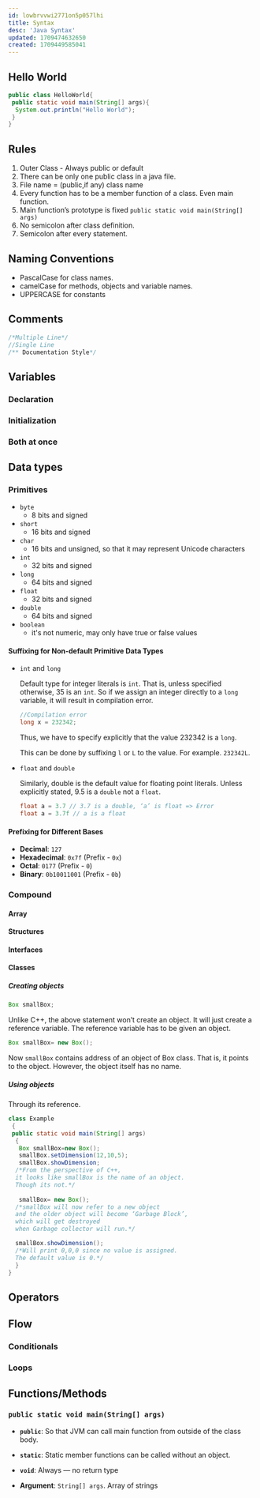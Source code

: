 ```yaml
---
id: lowbrvvwi2771on5p057lhi
title: Syntax
desc: 'Java Syntax'
updated: 1709474632650
created: 1709449585041
---
```


## Hello World

```java
public class HelloWorld{
 public static void main(String[] args){
  System.out.println("Hello World");
 }
}
```

## Rules

1. Outer Class - Always public or default
2. There can be only one public class in a java file.
3. File name = (public,if any) class name
4. Every function has to be a member function of a class. Even main function.
5. Main function’s prototype is fixed `public static void main(String[] args)`
6. No semicolon after class definition.
7. Semicolon after every statement.

## Naming Conventions


- PascalCase for class names.
- camelCase for methods, objects and variable names.
- UPPERCASE for constants

## Comments

```java
/*Multiple Line*/
//Single Line
/** Documentation Style*/
```


## Variables 

### Declaration

### Initialization

### Both at once

## Data types

### Primitives

- `byte`
  - 8 bits and signed
- `short`
  - 16 bits and signed
- `char`
  - 16 bits and unsigned, so that it may represent Unicode characters
- `int`
  - 32 bits and signed
- `long`
  - 64 bits and signed
- `float`
  - 32 bits and signed
- `double`
  - 64 bits and signed
- `boolean`
  - it's not numeric, may only have true or false values

#### Suffixing for Non-default Primitive Data Types

- `int` and `long`

    Default type for integer literals is `int`. That is, unless specified otherwise, 35 is an `int`. So if we assign an integer directly to a `long` variable, it will result in compilation error.

    ```java
    //Compilation error
    long x = 232342;
    ```

    Thus, we have to specify explicitly that the value 232342 is a `long`.

    This can be done by suffixing `l` or `L` to the value. For example. `232342L`.

- `float` and `double`

    Similarly, double is the default value for floating point literals. Unless explicitly stated, 9.5 is a `double` not a `float`.

    ```java
    float a = 3.7 // 3.7 is a double, ‘a’ is float => Error
    float a = 3.7f // a is a float
    ```

#### Prefixing for Different Bases

- **Decimal**: `127`
- **Hexadecimal**: `0x7f` (Prefix - `0x`)
- **Octal**: `0177` (Prefix - `0`)
- **Binary**: `0b10011001` (Prefix - `0b`)

### Compound
 
#### Array
#### Structures
#### Interfaces

#### Classes

##### Creating objects

```java
Box smallBox;
```

Unlike C++, the above statement won’t create an object. It will just create a reference variable. The reference variable has to be given an object.

```java
Box smallBox= new Box();
```

Now `smallBox` contains address of an object of Box class. That is, it points to the object. However, the object itself has no name.

##### Using objects

Through its reference.

```java
class Example 
 {
 public static void main(String[] args)
  {
   Box smallBox=new Box();
   smallBox.setDimension(12,10,5);  
   smallBox.showDimension; 
  /*From the perspective of C++, 
  it looks like smallBox is the name of an object. 
  Though its not.*/
   
   smallBox= new Box();
  /*smallBox will now refer to a new object 
  and the older object will become ‘Garbage Block’, 
  which will get destroyed 
  when Garbage collector will run.*/

  smallBox.showDimension();
  /*Will print 0,0,0 since no value is assigned. 
  The default value is 0.*/
  }
}
```

## Operators

## Flow

### Conditionals

### Loops

## Functions/Methods

### `public static void main(String[] args)`

- **`public`**: So that JVM can call main function from outside of the class body.

- **`static`**: Static member functions can be called without an object.

- **`void`**: Always — no return type

- **Argument**: `String[] args`. Array of strings




